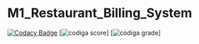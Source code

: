 # M1_Restaurant_Billing_System
[![Codacy Badge](https://app.codacy.com/project/badge/Grade/2e5ffc559d7545d4b3b566a731f389c0)](https://www.codacy.com/gh/SunkaraSivaGanesh/M1_Restaurant_Billing_System/dashboard?utm_source=github.com&amp;utm_medium=referral&amp;utm_content=SunkaraSivaGanesh/M1_Restaurant_Billing_System&amp;utm_campaign=Badge_Grade)
[![codiga score](https://api.codiga.io/project/32359/score/svg)]
[![codiga grade](https://api.codiga.io/project/32359/status/svg)]
